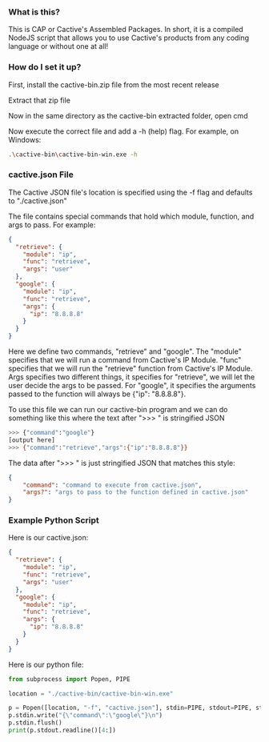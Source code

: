 ### What is this?
This is CAP or Cactive's Assembled Packages. In short, it is a compiled NodeJS script that allows you to use Cactive's products from any coding language or without one at all!

### How do I set it up?
First, install the cactive-bin.zip file from the most recent release

Extract that zip file

Now in the same directory as the cactive-bin extracted folder, open cmd

Now execute the correct file and add a -h (help) flag. For example, on Windows:
```bash
.\cactive-bin\cactive-bin-win.exe -h
```

### cactive.json File
The Cactive JSON file's location is specified using the -f flag and defaults to "./cactive.json"

The file contains special commands that hold which module, function, and args to pass. For example:
```json
{
  "retrieve": {
    "module": "ip",
    "func": "retrieve",
    "args": "user"
  },
  "google": {
    "module": "ip",
    "func": "retrieve",
    "args": {
      "ip": "8.8.8.8"
    }
  }
}
```

Here we define two commands, "retrieve" and "google". The "module" specifies that we will run a command from Cactive's IP Module. "func" specifies that we will run the "retrieve" function from Cactive's IP Module. Args specifies two different things, it specifies for "retrieve", we will let the user decide the args to be passed. For "google", it specifies
the arguments passed to the function will always be {"ip": "8.8.8.8"}.

To use this file we can run our cactive-bin program and we can do something like this where the text after ">>> " is stringified JSON
```bash
>>> {"command":"google"}
[output here]
>>> {"command":"retrieve","args":{"ip":"8.8.8.8"}}
```

The data after ">>> " is just stringified JSON that matches this style:
```json
{
    "command": "command to execute from cactive.json",
    "args?": "args to pass to the function defined in cactive.json"
}
```

### Example Python Script
Here is our cactive.json:
```json
{
  "retrieve": {
    "module": "ip",
    "func": "retrieve",
    "args": "user"
  },
  "google": {
    "module": "ip",
    "func": "retrieve",
    "args": {
      "ip": "8.8.8.8"
    }
  }
}
```
Here is our python file:
```python
from subprocess import Popen, PIPE

location = "./cactive-bin/cactive-bin-win.exe"

p = Popen([location, "-f", "cactive.json"], stdin=PIPE, stdout=PIPE, stderr=PIPE, encoding="UTF8")
p.stdin.write("{\"command\":\"google\"}\n")
p.stdin.flush()
print(p.stdout.readline()[4:])
```
